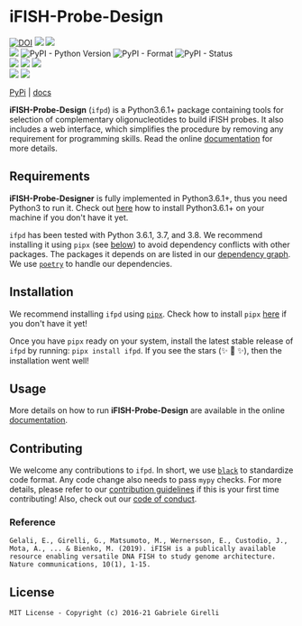 # iFISH-Probe-Design

[![DOI](https://zenodo.org/badge/143724120.svg)](https://zenodo.org/badge/latestdoi/143724120) ![](https://img.shields.io/librariesio/github/ggirelli/ifish-probe-design.svg?style=flat) ![](https://img.shields.io/github/license/ggirelli/ifish-probe-design.svg?style=flat)  
![](https://github.com/ggirelli/ifish-probe-design/workflows/Python%20package/badge.svg?branch=main&event=push) ![PyPI - Python Version](https://img.shields.io/pypi/pyversions/ifpd) ![PyPI - Format](https://img.shields.io/pypi/format/ifpd) ![PyPI - Status](https://img.shields.io/pypi/status/ifpd)  
![](https://img.shields.io/github/release/ggirelli/ifish-probe-design.svg?style=flat) ![](https://img.shields.io/github/release-date/ggirelli/ifish-probe-design.svg?style=flat) ![](https://img.shields.io/github/languages/code-size/ggirelli/ifish-probe-design.svg?style=flat)  
![](https://img.shields.io/github/watchers/ggirelli/ifish-probe-design.svg?label=Watch&style=social) ![](https://img.shields.io/github/stars/ggirelli/ifish-probe-design.svg?style=social)

[PyPi](https://pypi.org/project/ifpd/) | [docs](https://ggirelli.github.io/iFISH-probe-design/)


**iFISH-Probe-Design** (`ifpd`) is a Python3.6.1+ package containing tools for selection of complementary oligonucleotides to build iFISH probes. It also includes a web interface, which simplifies the procedure by removing any requirement for programming skills. Read the online [documentation](https://ggirelli.github.io/iFISH-probe-design/) for more details.

## Requirements

**iFISH-Probe-Designer** is fully implemented in Python3.6.1+, thus you need Python3 to run it. Check out [here](https://realpython.com/installing-python/) how to install Python3.6.1+ on your machine if you don't have it yet.

`ifpd` has been tested with Python 3.6.1, 3.7, and 3.8. We recommend installing it using `pipx` (see [below](https://github.com/ggirelli/ifish-probe-design#install)) to avoid dependency conflicts with other packages. The packages it depends on are listed in our [dependency graph](https://github.com/ggirelli/ifish-probe-design/network/dependencies). We use [`poetry`](https://github.com/python-poetry/poetry) to handle our dependencies.

## Installation

We recommend installing `ifpd` using [`pipx`](https://github.com/pipxproject/pipx). Check how to install `pipx` [here](https://github.com/pipxproject/pipx#install-pipx) if you don't have it yet!

Once you have `pipx` ready on your system, install the latest stable release of `ifpd` by running: `pipx install ifpd`. If you see the stars (✨ 🌟 ✨), then the installation went well!

## Usage

More details on how to run **iFISH-Probe-Design** are available in the online [documentation](https://ggirelli.github.io/iFISH-probe-design/usage).

## Contributing

We welcome any contributions to `ifpd`. In short, we use [`black`](https://github.com/psf/black) to standardize code format. Any code change also needs to pass `mypy` checks. For more details, please refer to our [contribution guidelines](https://github.com/ggirelli/ifish-probe-design/blob/main/CONTRIBUTING.md) if this is your first time contributing! Also, check out our [code of conduct](https://github.com/ggirelli/ifish-probe-design/blob/main/CODE_OF_CONDUCT.md).

### Reference

```
Gelali, E., Girelli, G., Matsumoto, M., Wernersson, E., Custodio, J., Mota, A., ... & Bienko, M. (2019). iFISH is a publically available resource enabling versatile DNA FISH to study genome architecture. Nature communications, 10(1), 1-15.
```

## License

`MIT License - Copyright (c) 2016-21 Gabriele Girelli`
